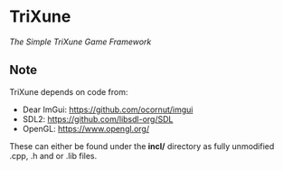 # TriXune
_The Simple TriXune Game Framework_

## Note
TriXune depends on code from:
- Dear ImGui: https://github.com/ocornut/imgui
- SDL2: https://github.com/libsdl-org/SDL
- OpenGL: https://www.opengl.org/

These can either be found under the **incl/** directory as fully unmodified .cpp, .h and or .lib files.
